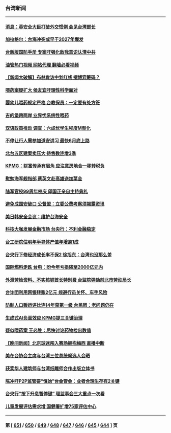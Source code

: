 ### 台湾新闻
---
#### [消息：英安全大臣打破外交惯例 会见台湾部长](../../pages/ncid1349361/n14017804.md?06171645) 
#### [加拉格尔：台海冲突或早于2027年爆发](../../pages/ncid1349361/n14017652.md?06171645) 
#### [台新版国防手册 专家吁强化敌我意识认清中共](../../pages/ncid1349361/n14016103.md?06171645) 
#### [油管热门视频 网站代理 翻墙必看视频](http://138.2.39.72:81/youtube.html?epic-marker?06171645)
#### [【新闻大破解】布林肯访中划红线 摆博弈筹码？](../../pages/ncid1349361/n14017505.md?06171645) 
#### [喂药案疑扩大 侯友宜吁理性科学面对](../../pages/ncid1349361/n14017493.md?06171645) 
#### [婴幼儿喂药规定严格 台教保员：一定要有处方签](../../pages/ncid1349361/n14017496.md?06171645) 
#### [吉的堡跨两岸 业界忧系统性喂药](../../pages/ncid1349361/n14017484.md?06171645) 
#### [双语政策推动 调查：六成忧学生程度M型化](../../pages/ncid1349361/n14017489.md?06171645) 
#### [不停让行人需参加道安讲习 最快6月底上路](../../pages/ncid1349361/n14017485.md?06171645) 
#### [北台五区建案卖压大 待售数连增3季](../../pages/ncid1349361/n14017501.md?06171645) 
#### [KPMG：财富传承有眉角 应注意房地合一移转税负](../../pages/ncid1349361/n14017478.md?06171645) 
#### [慰勉海军舰指部 蔡英文赴高雄送加菜金](../../pages/ncid1349361/n14017467.md?06171645) 
#### [陆军官校99周年校庆 邱国正亲自主持典礼](../../pages/ncid1349361/n14017468.md?06171645) 
#### [避免成国安破口 公督盟：立委公费考察须揭露资讯](../../pages/ncid1349361/n14017428.md?06171645) 
#### [美日韩安全会议：维护台海安全](../../pages/ncid1349361/n14017432.md?06171645) 
#### [科技大咖发展金融市场 台央行：不利金融稳定](../../pages/ncid1349361/n14017424.md?06171645) 
#### [台工研院估明年半导体产值年增逾1成](../../pages/ncid1349361/n14017434.md?06171645) 
#### [台央行下修经济成长率不保2 徐旭东：台湾也没那么差](../../pages/ncid1349361/n14017430.md?06171645) 
#### [国际燃料走跌 台电：盼今年亏损降至2000亿元内](../../pages/ncid1349361/n14017426.md?06171645) 
#### [外泄劳检资料、不实核销首长特别费 台监院弹劾前北市劳动局长](../../pages/ncid1349361/n14017437.md?06171645) 
#### [台诈团利用网银转账2亿元 规避行员关怀、车手风险](../../pages/ncid1349361/n14017436.md?06171645) 
#### [防制人口贩运评比连14年获第一级 台民团：老问题仍在](../../pages/ncid1349361/n14017439.md?06171645) 
#### [生成式AI负面效应 KPMG提三关键治理](../../pages/ncid1349361/n14017441.md?06171645) 
#### [疑似喂药案 王必胜：尽快讨论药物检出数值](../../pages/ncid1349361/n14017409.md?06171645) 
#### [【晚间新闻】北京球迷闯入赛场拥抱梅西 直播中断](../../pages/ncid1349361/n14016915.md?06171645) 
#### [美在台协会主席与台湾三位总统候选人会晤](../../pages/ncid1349361/n14016950.md?06171645) 
#### [获奖华人建筑师与台湾纸雕师合作出版立体书](../../pages/ncid1349361/n14015365.md?06171645) 
#### [陈冲吁P2P监管要“慎始”台金管会：业者合理生存有2关键](../../pages/ncid1349361/n14016810.md?06171645) 
#### [台央行“按下升息暂停键” 理监事会三大重点一次看](../../pages/ncid1349361/n14016808.md?06171645) 
#### [儿童发展评估需求增 国健署扩增75家评估中心](../../pages/ncid1349361/n14016815.md?06171645) 

---
#### 第 [ [651](./651.md?06171645) / [650](./650.md?06171645) / [649](./649.md?06171645) / [648](./648.md?06171645) / [647](./647.md?06171645) / [646](./646.md?06171645) / [645](./645.md?06171645) / [644](./644.md?06171645) ] 页
